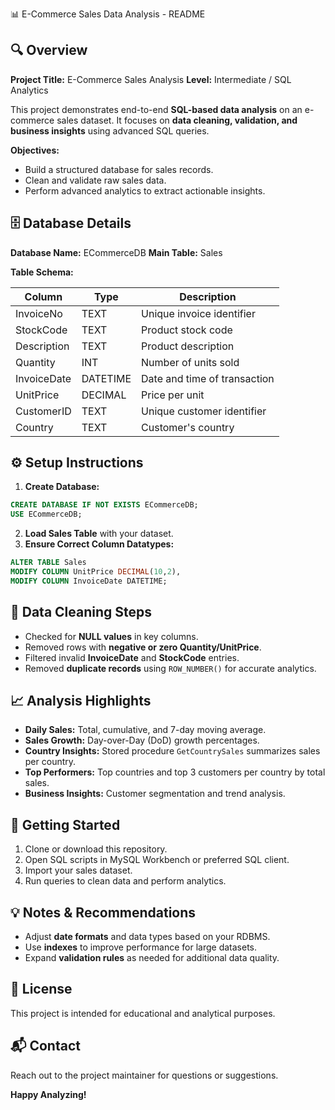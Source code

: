 📊 E-Commerce Sales Data Analysis - README

## 🔍 Overview

**Project Title:** E-Commerce Sales Analysis
**Level:** Intermediate / SQL Analytics

This project demonstrates end-to-end **SQL-based data analysis** on an e-commerce sales dataset. It focuses on **data cleaning, validation, and business insights** using advanced SQL queries.

**Objectives:**

* Build a structured database for sales records.
* Clean and validate raw sales data.
* Perform advanced analytics to extract actionable insights.

## 🗄️ Database Details

**Database Name:** ECommerceDB
**Main Table:** Sales

**Table Schema:**

| Column      | Type     | Description                  |
| ----------- | -------- | ---------------------------- |
| InvoiceNo   | TEXT     | Unique invoice identifier    |
| StockCode   | TEXT     | Product stock code           |
| Description | TEXT     | Product description          |
| Quantity    | INT      | Number of units sold         |
| InvoiceDate | DATETIME | Date and time of transaction |
| UnitPrice   | DECIMAL  | Price per unit               |
| CustomerID  | TEXT     | Unique customer identifier   |
| Country     | TEXT     | Customer's country           |

## ⚙️ Setup Instructions

1. **Create Database:**

```sql
CREATE DATABASE IF NOT EXISTS ECommerceDB;
USE ECommerceDB;
```

2. **Load Sales Table** with your dataset.
3. **Ensure Correct Column Datatypes:**

```sql
ALTER TABLE Sales
MODIFY COLUMN UnitPrice DECIMAL(10,2),
MODIFY COLUMN InvoiceDate DATETIME;
```

## 🧹 Data Cleaning Steps

* Checked for **NULL values** in key columns.
* Removed rows with **negative or zero Quantity/UnitPrice**.
* Filtered invalid **InvoiceDate** and **StockCode** entries.
* Removed **duplicate records** using `ROW_NUMBER()` for accurate analytics.

## 📈 Analysis Highlights

* **Daily Sales:** Total, cumulative, and 7-day moving average.
* **Sales Growth:** Day-over-Day (DoD) growth percentages.
* **Country Insights:** Stored procedure `GetCountrySales` summarizes sales per country.
* **Top Performers:** Top countries and top 3 customers per country by total sales.
* **Business Insights:** Customer segmentation and trend analysis.

## 🚀 Getting Started

1. Clone or download this repository.
2. Open SQL scripts in MySQL Workbench or preferred SQL client.
3. Import your sales dataset.
4. Run queries to clean data and perform analytics.

## 💡 Notes & Recommendations

* Adjust **date formats** and data types based on your RDBMS.
* Use **indexes** to improve performance for large datasets.
* Expand **validation rules** as needed for additional data quality.

## 📝 License

This project is intended for educational and analytical purposes.

## 📬 Contact

Reach out to the project maintainer for questions or suggestions.

**Happy Analyzing!**
